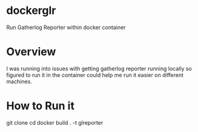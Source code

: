 # dockerglr
Run Gatherlog Reporter within docker container

# Overview
I was running into issues with getting gatherlog reporter running locally so figured to run it in the container could help me run it easier on different machines. 

# How to Run it

git clone <this repository>
cd <this repository>
docker build . -t glreporter

  
